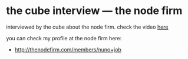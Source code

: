 # the cube interview — the node firm

interviewed by the cube about the node firm. check the video [here](http://www.youtube.com/watch?v=30lYh-7xmY0)

you can check my profile at the node firm here:

* http://thenodefirm.com/members/nuno+job